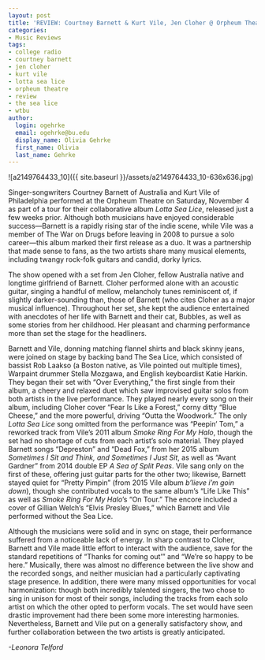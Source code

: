 ```yaml
---
layout: post
title: 'REVIEW: Courtney Barnett & Kurt Vile, Jen Cloher @ Orpheum Theatre 11/04'
categories:
- Music Reviews
tags:
- college radio
- courtney barnett
- jen cloher
- kurt vile
- lotta sea lice
- orpheum theatre
- review
- the sea lice
- wtbu
author:
  login: ogehrke
  email: ogehrke@bu.edu
  display_name: Olivia Gehrke
  first_name: Olivia
  last_name: Gehrke
---
```

![a2149764433_10]({{ site.baseurl }}/assets/a2149764433_10-636x636.jpg)

Singer-songwriters Courtney Barnett of Australia and Kurt Vile of Philadelphia performed at the Orpheum Theatre on Saturday, November 4 as part of a tour for their collaborative album _Lotta Sea Lice_, released just a few weeks prior. Although both musicians have enjoyed considerable success—Barnett is a rapidly rising star of the indie scene, while Vile was a member of The War on Drugs before leaving in 2008 to pursue a solo career—this album marked their first release as a duo. It was a partnership that made sense to fans, as the two artists share many musical elements, including twangy rock-folk guitars and candid, dorky lyrics.

The show opened with a set from Jen Cloher, fellow Australia native and longtime girlfriend of Barnett. Cloher performed alone with an acoustic guitar, singing a handful of mellow, melancholy tunes reminiscent of, if slightly darker-sounding than, those of Barnett (who cites Cloher as a major musical influence). Throughout her set, she kept the audience entertained with anecdotes of her life with Barnett and their cat, Bubbles, as well as some stories from her childhood. Her pleasant and charming performance more than set the stage for the headliners.

Barnett and Vile, donning matching flannel shirts and black skinny jeans, were joined on stage by backing band The Sea Lice, which consisted of bassist Rob Laakso (a Boston native, as Vile pointed out multiple times), Warpaint drummer Stella Mozgawa, and English keyboardist Katie Harkin. They began their set with “Over Everything,” the first single from their album, a cheery and relaxed duet which saw improvised guitar solos from both artists in the live performance. They played nearly every song on their album, including Cloher cover “Fear Is Like a Forest,” corny ditty “Blue Cheese,” and the more powerful, driving “Outta the Woodwork.” The only _Lotta Sea Lice_ song omitted from the performance was “Peepin’ Tom,” a reworked track from Vile’s 2011 album _Smoke Ring For My Halo_, though the set had no shortage of cuts from each artist’s solo material. They played Barnett songs “Depreston” and “Dead Fox,” from her 2015 album _Sometimes I Sit and Think, and Sometimes I Just Sit_, as well as “Avant Gardner” from 2014 double EP _A Sea of Split Peas_. Vile sang only on the first of these, offering just guitar parts for the other two; likewise, Barnett stayed quiet for “Pretty Pimpin” (from 2015 Vile album _b’lieve i’m goin down_), though she contributed vocals to the same album’s “Life Like This” as well as _Smoke Ring For My Halo_’s “On Tour.” The encore included a cover of Gillian Welch’s “Elvis Presley Blues,” which Barnett and Vile performed without the Sea Lice.

Although the musicians were solid and in sync on stage, their performance suffered from a noticeable lack of energy. In sharp contrast to Cloher, Barnett and Vile made little effort to interact with the audience, save for the standard repetitions of “Thanks for coming out’” and “We’re so happy to be here.” Musically, there was almost no difference between the live show and the recorded songs, and neither musician had a particularly captivating stage presence. In addition, there were many missed opportunities for vocal harmonization: though both incredibly talented singers, the two chose to sing in unison for most of their songs, including the tracks from each solo artist on which the other opted to perform vocals. The set would have seen drastic improvement had there been some more interesting harmonies. Nevertheless, Barnett and Vile put on a generally satisfactory show, and further collaboration between the two artists is greatly anticipated.

_\-Leonora Telford_
